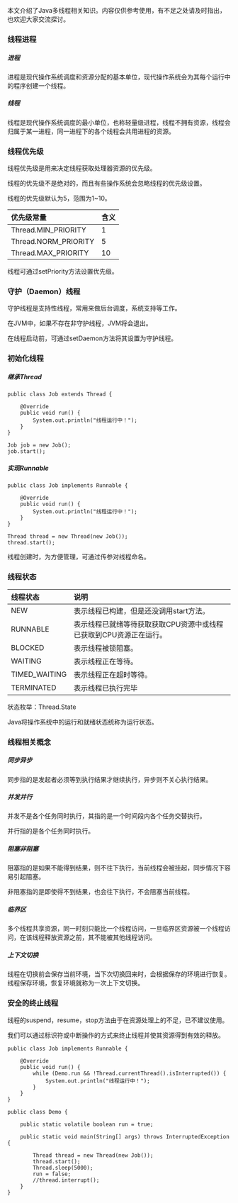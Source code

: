 本文介绍了Java多线程相关知识。内容仅供参考使用，有不足之处请及时指出，也欢迎大家交流探讨。

### 线程进程

##### 进程

进程是现代操作系统调度和资源分配的基本单位，现代操作系统会为其每个运行中的程序创建一个线程。

##### 线程

线程是现代操作系统调度的最小单位，也称轻量级进程，线程不拥有资源，线程会归属于某一进程，同一进程下的各个线程会共用进程的资源。

### 线程优先级

线程优先级是用来决定线程获取处理器资源的优先级。

线程的优先级不是绝对的，而且有些操作系统会忽略线程的优先级设置。

线程的优先级默认为5，范围为1~10。

|优先级常量|含义|
|:----|:----|
|Thread.MIN_PRIORITY|1|
|Thread.NORM_PRIORITY|5|
|Thread.MAX_PRIORITY|10|

线程可通过setPriority方法设置优先级。

### 守护（Daemon）线程

守护线程是支持性线程，常用来做后台调度，系统支持等工作。

在JVM中，如果不存在非守护线程，JVM将会退出。

在线程启动前，可通过setDaemon方法将其设置为守护线程。


### 初始化线程

##### 继承Thread

```
public class Job extends Thread {

    @Override
    public void run() {
        System.out.println("线程运行中！");
    }
}
```

```
Job job = new Job();
job.start();
```

##### 实现Runnable

```
public class Job implements Runnable {

    @Override
    public void run() {
        System.out.println("线程运行中！");
    }
}
```

```
Thread thread = new Thread(new Job());
thread.start();
```

线程创建时，为方便管理，可通过传参对线程命名。

### 线程状态

|线程状态|说明|
|:----|:----|
|NEW|表示线程已构建，但是还没调用start方法。|
|RUNNABLE|表示线程已就绪等待获取获取CPU资源中或线程已获取到CPU资源正在运行。|
|BLOCKED|表示线程被锁阻塞。|
|WAITING|表示线程正在等待。|
|TIMED_WAITING|表示线程正在超时等待。|
|TERMINATED|表示线程已执行完毕|

状态枚举：Thread.State

Java将操作系统中的运行和就绪状态统称为运行状态。

### 线程相关概念

##### 同步异步

同步指的是发起者必须等到执行结果才继续执行，异步则不关心执行结果。

##### 并发并行

并发不是各个任务同时执行，其指的是一个时间段内各个任务交替执行。

并行指的是各个任务同时执行。

##### 阻塞非阻塞

阻塞指的是如果不能得到结果，则不往下执行，当前线程会被挂起，同步情况下容易引起阻塞。

非阻塞指的是即使得不到结果，也会往下执行，不会阻塞当前线程。

##### 临界区

多个线程共享资源，同一时刻只能比一个线程访问，一旦临界区资源被一个线程访问，在该线程释放资源之前，其不能被其他线程访问。

##### 上下文切换

线程在切换前会保存当前环境，当下次切换回来时，会根据保存的环境进行恢复。线程保存环境，恢复环境就称为一次上下文切换。

### 安全的终止线程

线程的suspend，resume，stop方法由于在资源处理上的不足，已不建议使用。

我们可以通过标识符或中断操作的方式来终止线程并使其资源得到有效的释放。

```
public class Job implements Runnable {

    @Override
    public void run() {
        while (Demo.run && !Thread.currentThread().isInterrupted()) {
            System.out.println("线程运行中！");
        }
    }
}
```

```
public class Demo {

    public static volatile boolean run = true;

    public static void main(String[] args) throws InterruptedException {

        Thread thread = new Thread(new Job());
        thread.start();
        Thread.sleep(5000);
        run = false;
        //thread.interrupt();
    }
}
```